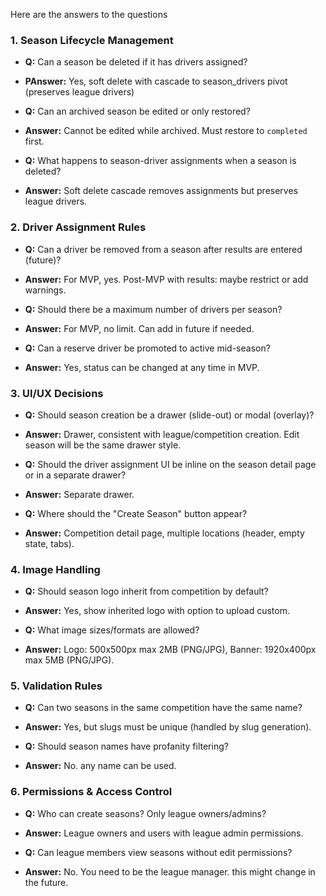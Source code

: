 
Here are the answers to the questions

### 1. Season Lifecycle Management
- **Q:** Can a season be deleted if it has drivers assigned?
- **PAnswer:** Yes, soft delete with cascade to season_drivers pivot (preserves league drivers)

- **Q:** Can an archived season be edited or only restored?
- **Answer:** Cannot be edited while archived. Must restore to `completed` first.

- **Q:** What happens to season-driver assignments when a season is deleted?
- **Answer:** Soft delete cascade removes assignments but preserves league drivers.

### 2. Driver Assignment Rules
- **Q:** Can a driver be removed from a season after results are entered (future)?
- **Answer:** For MVP, yes. Post-MVP with results: maybe restrict or add warnings.

- **Q:** Should there be a maximum number of drivers per season?
- **Answer:** For MVP, no limit. Can add in future if needed.

- **Q:** Can a reserve driver be promoted to active mid-season?
- **Answer:** Yes, status can be changed at any time in MVP.

### 3. UI/UX Decisions
- **Q:** Should season creation be a drawer (slide-out) or modal (overlay)?
- **Answer:** Drawer, consistent with league/competition creation. Edit season will be the same drawer style.

- **Q:** Should the driver assignment UI be inline on the season detail page or in a separate drawer?
- **Answer:** Separate drawer.

- **Q:** Where should the "Create Season" button appear?
- **Answer:** Competition detail page, multiple locations (header, empty state, tabs).

### 4. Image Handling
- **Q:** Should season logo inherit from competition by default?
- **Answer:** Yes, show inherited logo with option to upload custom.

- **Q:** What image sizes/formats are allowed?
- **Answer:** Logo: 500x500px max 2MB (PNG/JPG), Banner: 1920x400px max 5MB (PNG/JPG).

### 5. Validation Rules
- **Q:** Can two seasons in the same competition have the same name?
- **Answer:** Yes, but slugs must be unique (handled by slug generation).

- **Q:** Should season names have profanity filtering?
- **Answer:** No. any name can be used.

### 6. Permissions & Access Control
- **Q:** Who can create seasons? Only league owners/admins?
- **Answer:** League owners and users with league admin permissions.

- **Q:** Can league members view seasons without edit permissions?
- **Answer:** No. You need to be the league manager. this might change in the future.

